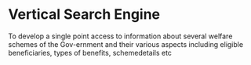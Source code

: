 # Vertical Search Engine

To develop a single point access to information about several welfare schemes of the Gov-ernment and their various aspects including eligible beneficiaries, types of benefits, schemedetails etc

